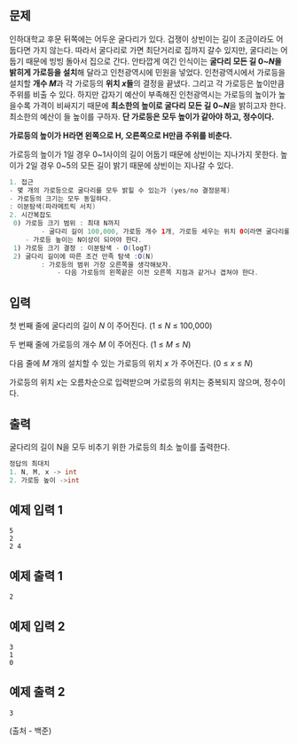 ## 문제

인하대학교 후문 뒤쪽에는 어두운 굴다리가 있다. 겁쟁이 상빈이는 길이 조금이라도 어둡다면 가지 않는다. 따라서 굴다리로 가면 최단거리로 집까지 갈수 있지만, 굴다리는 어둡기 때문에 빙빙 돌아서 집으로 간다. 안타깝게 여긴 인식이는 **굴다리 모든 길 0~*N*을 밝히게 가로등을 설치**해 달라고 인천광역시에 민원을 넣었다. 인천광역시에서 가로등을 설치할 **개수 *M***과 각 가로등의 **위치 *x*들**의 결정을 끝냈다. 그리고 각 가로등은 높이만큼 주위를 비출 수 있다. 하지만 갑자기 예산이 부족해진 인천광역시는 가로등의 높이가 높을수록 가격이 비싸지기 때문에 **최소한의 높이로 굴다리 모든 길 0~*N***을 밝히고자 한다. 최소한의 예산이 들 높이를 구하자. **단 가로등은 모두 높이가 같아야 하고, 정수이다.**


**가로등의 높이가 H라면 왼쪽으로 H, 오른쪽으로 H만큼 주위를 비춘다.**

가로등의 높이가 1일 경우 0~1사이의 길이 어둡기 때문에 상빈이는 지나가지 못한다.
높이가 2일 경우 0~5의 모든 길이 밝기 때문에 상빈이는 지나갈 수 있다.



```java
1. 접근
- 몇 개의 가로등으로 굴다리를 모두 밝힐 수 있는가 (yes/no 결정문제)
- 가로등의 크기는 모두 동일하다.
: 이분탐색(파라메트릭 서치)
2. 시간복잡도
 0) 가로등 크기 범위 : 최대 N까지
		- 굴다리 길이 100,000, 가로등 개수 1개, 가로등 세우는 위치 0이라면 굴다리를 모두 비추기 위해서
    - 가로등 높이는 N이상이 되어야 한다.
 1) 가로등 크기 결정 : 이분탐색 - O(logT)
 2) 굴다리 길이에 따른 조건 만족 탐색 :O(N)
		: 가로등의 범위 가장 오른쪽을 생각해보자.
			- 다음 가로등의 왼쪽끝은 이전 오른쪽 지점과 같거나 겹쳐야 한다.
```

## 입력

첫 번째 줄에 굴다리의 길이 *N* 이 주어진다. (1 ≤ *N* ≤ 100,000)

두 번째 줄에 가로등의 개수 *M* 이 주어진다. (1 ≤ *M* ≤ *N*)

다음 줄에 *M* 개의 설치할 수 있는 가로등의 위치 *x* 가 주어진다. (0 ≤ *x* ≤ *N*)

가로등의 위치 *x*는 오름차순으로 입력받으며 가로등의 위치는 중복되지 않으며, 정수이다.

## 출력

굴다리의 길이 N을 모두 비추기 위한 가로등의 최소 높이를 출력한다.

```java
정답의 최대치
1. N, M, x -> int
2. 가로등 높이 ->int
```

## 예제 입력 1

```
5
2
2 4

```

## 예제 출력 1

```
2

```

## 예제 입력 2

```
3
1
0

```

## 예제 출력 2

```
3
```

(출처 - 백준)
